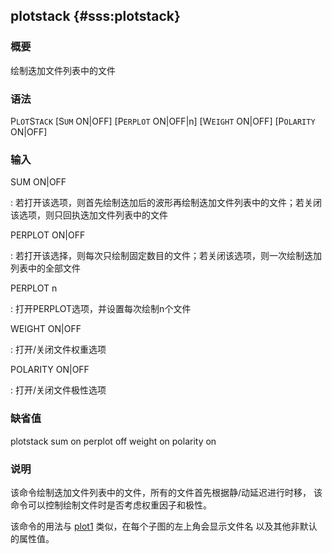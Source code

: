 ## plotstack {#sss:plotstack}

### 概要

绘制迭加文件列表中的文件

### 语法

P`LOT`S`TACK` \[S`UM` ON|OFF\] \[P`ERPLOT` ON|OFF|n\] \[W`EIGHT`
ON|OFF\] \[P`OLARITY` ON|OFF\]

### 输入

SUM ON|OFF

:   若打开该选项，则首先绘制迭加后的波形再绘制迭加文件列表中的文件；若关闭该选项，则只回执迭加文件列表中的文件

PERPLOT ON|OFF

:   若打开该选择，则每次只绘制固定数目的文件；若关闭该选项，则一次绘制迭加列表中的全部文件

PERPLOT n

:   打开PERPLOT选项，并设置每次绘制n个文件

WEIGHT ON|OFF

:   打开/关闭文件权重选项

POLARITY ON|OFF

:   打开/关闭文件极性选项

### 缺省值

plotstack sum on perplot off weight on polarity on

### 说明

该命令绘制迭加文件列表中的文件，所有的文件首先根据静/动延迟进行时移，
该命令可以控制绘制文件时是否考虑权重因子和极性。

该命令的用法与 [plot1](/commands/plot1.md)
类似，在每个子图的左上角会显示文件名 以及其他非默认的属性值。
